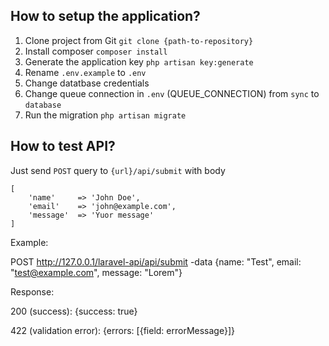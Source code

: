 ## How to setup the application?
1. Clone project from Git `git clone {path-to-repository}`
2. Install composer `composer install`
3. Generate the application key `php artisan key:generate`
4. Rename `.env.example` to `.env` 
5. Change datatbase credentials
6. Change queue connection in `.env` (QUEUE_CONNECTION) from `sync` to `database`
7. Run the migration `php artisan migrate`

## How to test API?
Just send `POST` query to `{url}/api/submit` with body 
```
[
    'name'     => 'John Doe',
    'email'    => 'john@example.com',
    'message'  => 'Yuor message'
]
```

Example:

POST http://127.0.0.1/laravel-api/api/submit -data {name: "Test", email: "test@example.com", message: "Lorem"}


Response:

200 (success): {success: true}

422 (validation error): {errors: [{field: errorMessage}]}